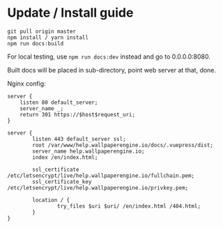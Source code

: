 # Update / Install guide

```
git pull origin master
npm install / yarn install
npm run docs:build
```

For local testing, use `npm run docs:dev` instead and go to 0.0.0.0:8080.

Built docs will be placed in sub-directory, point web server at that, done.

Nginx config:

```
server {
    listen 80 default_server;
    server_name _;
    return 301 https://$host$request_uri;
}

server {
        listen 443 default_server ssl;
        root /var/www/help.wallpaperengine.io/docs/.vuepress/dist;
        server_name help.wallpaperengine.io;
        index /en/index.html;

        ssl_certificate     /etc/letsencrypt/live/help.wallpaperengine.io/fullchain.pem;
        ssl_certificate_key /etc/letsencrypt/live/help.wallpaperengine.io/privkey.pem;

        location / {
                try_files $uri $uri/ /en/index.html /404.html;
        }
}
```